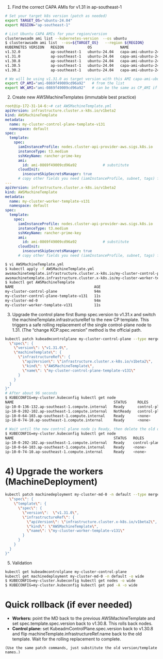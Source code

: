 1) Find the correct CAPA AMIs for v1.31 in ap-southeast-1
```bash
# Set your target k8s version (patch as needed)
export TARGET_OS="ubuntu-24.04"
export REGION="ap-southeast-1"

# List Ubuntu CAPA AMIs for your region/version
clusterawsadm ami list --kubernetes-version  --os ubuntu 
$ clusterawsadm ami list  --os=${TARGET_OS}   --region ${REGION}
KUBERNETES VERSION   REGION           OS             NAME                                       AMI ID
v1.32.0              ap-southeast-1   ubuntu-24.04   capa-ami-ubuntu-24.04-v1.32.0-1746714392   ami-06f54e4bde7e48fa1
v1.31.0              ap-southeast-1   ubuntu-24.04   capa-ami-ubuntu-24.04-v1.31.0-1739348996   ami-0869f49009cd96a92
v1.30.8              ap-southeast-1   ubuntu-24.04   capa-ami-ubuntu-24.04-v1.30.8-1739360448   ami-08899c9f763a3fc77
v1.30.5              ap-southeast-1   ubuntu-24.04   capa-ami-ubuntu-24.04-v1.30.5-1728924607   ami-083f201fbf9163317
v1.30.2              ap-southeast-1   ubuntu-24.04   capa-ami-ubuntu-24.04-v1.30.2-1729082892   ami-0ea84a8286e5a2933

# We will be using v1.31.0 as target version with this AMI capa-ami-ubuntu-24.04-v1.31.0-1739348996
export CP_AMI="ami-0869f49009cd96a92"   # from the list
export WK_AMI="ami-0869f49009cd96a92"   # can be the same as CP_AMI if desired

```

2) Create new AWSMachineTemplates (immutable best practice)
```yaml
root@ip-172-31-14-6:~# cat AWSMachineTemplate.yml 
apiVersion: infrastructure.cluster.x-k8s.io/v1beta2
kind: AWSMachineTemplate
metadata:
  name: my-cluster-control-plane-template-v131
  namespace: default
spec:
  template:
    spec:
      iamInstanceProfile: nodes.cluster-api-provider-aws.sigs.k8s.io 
      instanceType: t3.medium 
      sshKeyName: rancher-prime-key
      ami:
        id: ami-0869f49009cd96a92            # substitute
      cloudInit:
        insecureSkipSecretsManager: true
      # copy other fields you need (iamInstanceProfile, subnet, tags) from the existing template
---
apiVersion: infrastructure.cluster.x-k8s.io/v1beta2
kind: AWSMachineTemplate
metadata:
  name: my-cluster-worker-template-v131
  namespace: default
spec:
  template:
    spec:
      iamInstanceProfile: nodes.cluster-api-provider-aws.sigs.k8s.io 
      instanceType: t3.medium 
      sshKeyName: rancher-prime-key
      ami:
        id: ami-0869f49009cd96a92            # substitute
      cloudInit:
        insecureSkipSecretsManager: true
      # copy other fields you need (iamInstanceProfile, subnet, tags) from the existing template
```

```bash
$ vi AWSMachineTemplate.yml
$ kubectl apply -f AWSMachineTemplate.yml 
awsmachinetemplate.infrastructure.cluster.x-k8s.io/my-cluster-control-plane-template-v131 created
awsmachinetemplate.infrastructure.cluster.x-k8s.io/my-cluster-worker-template-v131 created
$ kubectl get AWSMachineTemplate
NAME                                     AGE
my-cluster-control-plane                 94m
my-cluster-control-plane-template-v131   11s
my-cluster-md-0                          94m
my-cluster-worker-template-v131          11s
```
3) Upgrade the control plane first
Bump spec.version to v1.31.x and switch the machineTemplate.infrastructureRef to the new CP template. This triggers a safe rolling replacement of the single control-plane node to 1.31. (The “change KCP.spec.version” method is the official path.
```bash
kubectl patch kubeadmcontrolplane my-cluster-control-plane --type merge -p "{
  \"spec\": {
    \"version\": \"v1.31.0\",
    \"machineTemplate\": {
      \"infrastructureRef\": {
        \"apiVersion\": \"infrastructure.cluster.x-k8s.io/v1beta2\",
        \"kind\": \"AWSMachineTemplate\",
        \"name\": \"my-cluster-control-plane-template-v131\"
      }
    }
  }
}"
# After about 96 seconds
$ KUBECONFIG=my-cluster.kubeconfig kubectl get node
NAME                                              STATUS     ROLES           AGE   VERSION
ip-10-0-136-132.ap-southeast-1.compute.internal   Ready      control-plane   92m   v1.30.8
ip-10-0-202-102.ap-southeast-1.compute.internal   NotReady   control-plane   30s   v1.31.0
ip-10-0-64-103.ap-southeast-1.compute.internal    Ready      <none>          53m   v1.30.8
ip-10-0-74-10.ap-southeast-1.compute.internal     Ready      <none>          92m   v1.30.8

# Wait until the new control plane node is Ready, then delete the old one
$ KUBECONFIG=my-cluster.kubeconfig kubectl get node
NAME                                              STATUS   ROLES           AGE     VERSION
ip-10-0-202-102.ap-southeast-1.compute.internal   Ready    control-plane   4m17s   v1.31.0
ip-10-0-64-103.ap-southeast-1.compute.internal    Ready    <none>          56m     v1.30.8
ip-10-0-74-10.ap-southeast-1.compute.internal     Ready    <none>          95m     v1.30.8
```
# 4) Upgrade the workers (MachineDeployment)
```bash
kubectl patch machinedeployment my-cluster-md-0 -n default --type merge -p "{
  \"spec\": {
    \"template\": {
      \"spec\": {
        \"version\":  \"v1.31.0\",
        \"infrastructureRef\": {
          \"apiVersion\": \"infrastructure.cluster.x-k8s.io/v1beta2\",
          \"kind\": \"AWSMachineTemplate\",
          \"name\": \"my-cluster-worker-template-v131\"
        }
      }
    }
  }
}"
```

5) Validation
```bash
kubectl get kubeadmcontrolplane my-cluster-control-plane
kubectl get machinedeployment my-cluster-md-0 -n default -o wide
$ KUBECONFIG=my-cluster.kubeconfig kubectl get nodes -o wide
$ KUBECONFIG=my-cluster.kubeconfig kubectl get pod -A -o wide
```
# Quick rollback (if ever needed)
- **Workers:** point the MD back to the previous AWSMachineTemplate and set spec.template.spec.version back to v1.30.8. This rolls back nodes.
- **Control plane:** set KubeadmControlPlane.spec.version back to v1.30.8 and flip machineTemplate.infrastructureRef.name back to the old template. Wait for the rolling replacement to complete.
```
(Use the same patch commands, just substitute the old version/template names.)
```
